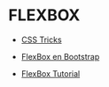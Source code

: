 <h1>FLEXBOX</h1>

- <a href="https://css-tricks.com/snippets/css/a-guide-to-flexbox/">CSS Tricks</a>

- <a href="https://v4-alpha.getbootstrap.com/utilities/flexbox/">FlexBox en Bootstrap</a> 

- <a href="https://internetingishard.com/html-and-css/flexbox/">FlexBox Tutorial</a> 
